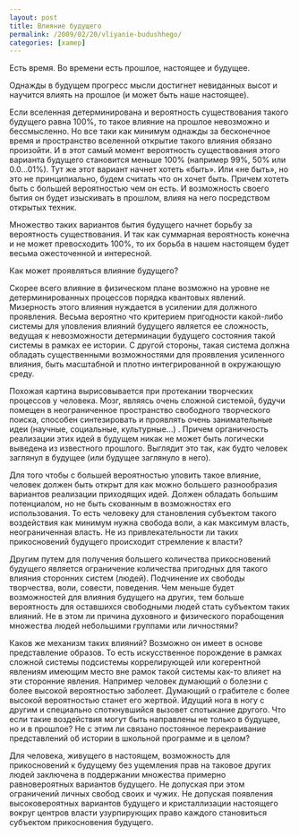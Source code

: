 ```yaml
---
layout: post
title: Влияние будущего
permalink: /2009/02/20/vliyanie-budushhego/
categories: [xamep]
---
```


Есть время. Во времени есть прошлое, настоящее и будущее.

Однажды в будущем прогресс мысли достигнет невиданных высот и научится влиять на прошлое (и может быть наше настоящее).

Если вселенная детерминирована и вероятность существования такого будущего равна 100%, то такое влияние на прошлое невозможно и бессмысленно. Но все таки как минимум однажды за бесконечное время и пространство вселенной открытие такого влияния обязано произойти. И в этот самый момент вероятность существования этого варианта будущего становится меньше 100% (например 99%, 50% или 0.0…01%). Тут же этот вариант начнет хотеть «быть». Или «не быть», но это не принципиально, будем считать что он хочет быть. Причем хотеть быть с большей вероятностью чем он есть. И возможность своего бытия он будет изыскивать в прошлом, влияя на него посредством открытых техник.

Множество таких вариантов бытия будущего начнет борьбу за вероятность существования. И так как суммарная вероятность конечна и не может превосходить 100%, то их борьба в нашем настоящем будет весьма ожесточенной и интересной.

Как может проявляться влияние будущего?

Скорее всего влияние в физическом плане возможно на уровне не детерминированных процессов порядка квантовых явлений. Мизерность этого влияния нуждается в усилении для должного проявления. Весьма вероятно что критерием пригодности какой-либо системы для уловления влияний будущего является ее сложность, ведущая к невозможности детерминации будущего состояния такой системы в рамках ее истории. С другой стороны, такая система должна обладать существенными возможностями для проявления усиленного влияния, быть масштабной и плотно интегрированной в окружающую среду.

Похожая картина вырисовывается при протекании творческих процессов у человека. Мозг, являясь очень сложной системой, будучи помещен в неограниченное пространство свободного творческого поиска, способен синтезировать и проявлять очень занимательные идеи (научные, социальные, культурные…) . Причем органичность реализации этих идей в будущем никак не может быть логически выведена из известного прошлого. Выглядит это так, как будто человек заглянул в будущее (или будущее заглянуло в него).

Для того чтобы с большей вероятностью уловить такое влияние, человек должен быть открыт для как можно большего разнообразия вариантов реализации приходящих идей. Должен обладать большим потенциалом, но не быть скованным в возможностях его использования. То есть человеку для становления субъектом такого воздействия как минимум нужна свобода воли, а как максимум власть, неограниченная власть. Не из привлекательности ли таких прикосновений будущего происходит стремление к власти?

Другим путем для получения большего количества прикосновений будущего является ограничение количества пригодных для такого влияния сторонних систем (людей). Подчинение их свободы творчества, воли, совести, поведения. Чем меньше будет возможностей для влияния будущего на других, тем больше вероятность для оставшихся свободными людей стать субъектом таких влияний. Не в этом ли причина духовного и физического порабощения множества людей небольшими группами или личностями?

Каков же механизм таких влияний? Возможно он имеет в основе представление образов. То есть искусственное порождение в рамках сложной системы подсистемы коррелирующей или когерентной явлениям имеющим место вне рамок такой системы как-то влияет на эти сторонние явления. Например человек думающий о болезни с более высокой вероятностью заболеет. Думающий о грабителе с более высокой вероятностью станет его жертвой. Идущий нога в ногу с другим и специально споткнувшийся вызовет спотыкание другого. Что если такие воздействия могут быть направлены не только в будущее, но и в прошлое? Не с этим ли связано постоянное перекраивание представлений об истории в школьной программе и в целом?

Для человека, живущего в настоящем, возможность для прикосновений к будущему без ущемления прав на таковое других людей заключена в поддержании множества примерно равновероятных вариантов будущего. Не допуская при этом ограничений личных свобод своих и чужих. Не допуская появления высоковероятных вариантов будущего и кристаллизации настоящего вокруг центров власти узурпирующих право каждого становиться субъектом прикосновения будущего.

